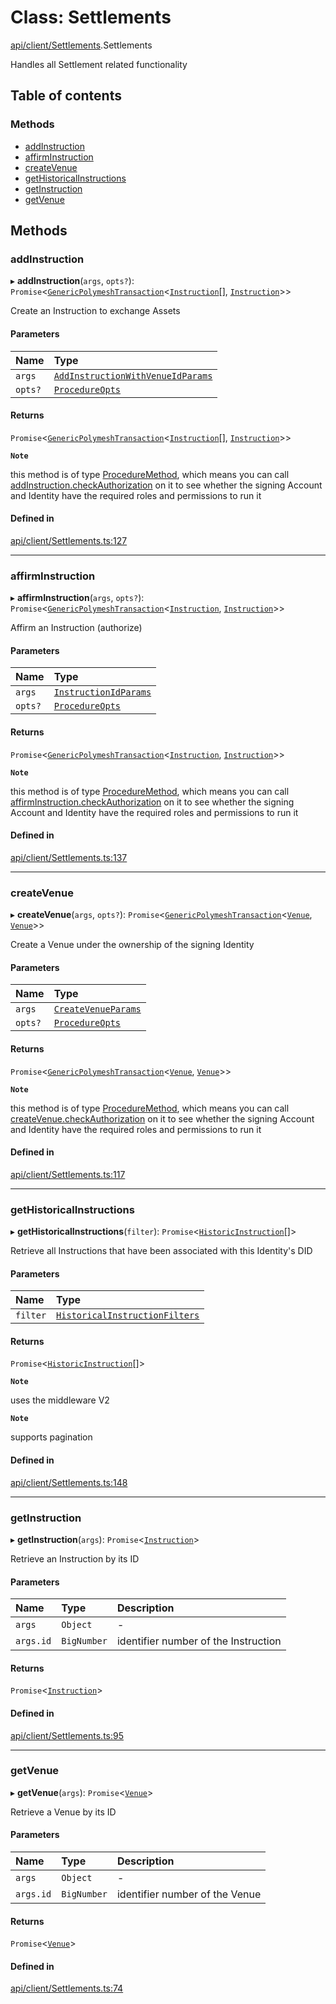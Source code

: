 # Class: Settlements

[api/client/Settlements](../wiki/api.client.Settlements).Settlements

Handles all Settlement related functionality

## Table of contents

### Methods

- [addInstruction](../wiki/api.client.Settlements.Settlements#addinstruction)
- [affirmInstruction](../wiki/api.client.Settlements.Settlements#affirminstruction)
- [createVenue](../wiki/api.client.Settlements.Settlements#createvenue)
- [getHistoricalInstructions](../wiki/api.client.Settlements.Settlements#gethistoricalinstructions)
- [getInstruction](../wiki/api.client.Settlements.Settlements#getinstruction)
- [getVenue](../wiki/api.client.Settlements.Settlements#getvenue)

## Methods

### addInstruction

▸ **addInstruction**(`args`, `opts?`): `Promise`\<[`GenericPolymeshTransaction`](../wiki/api.procedures.types#genericpolymeshtransaction)\<[`Instruction`](../wiki/api.entities.Instruction.Instruction)[], [`Instruction`](../wiki/api.entities.Instruction.Instruction)\>\>

Create an Instruction to exchange Assets

#### Parameters

| Name | Type |
| :------ | :------ |
| `args` | [`AddInstructionWithVenueIdParams`](../wiki/api.procedures.types#addinstructionwithvenueidparams) |
| `opts?` | [`ProcedureOpts`](../wiki/api.procedures.types.ProcedureOpts) |

#### Returns

`Promise`\<[`GenericPolymeshTransaction`](../wiki/api.procedures.types#genericpolymeshtransaction)\<[`Instruction`](../wiki/api.entities.Instruction.Instruction)[], [`Instruction`](../wiki/api.entities.Instruction.Instruction)\>\>

**`Note`**

this method is of type [ProcedureMethod](../wiki/api.procedures.types.ProcedureMethod), which means you can call [addInstruction.checkAuthorization](../wiki/api.procedures.types.ProcedureMethod#checkauthorization)
  on it to see whether the signing Account and Identity have the required roles and permissions to run it

#### Defined in

[api/client/Settlements.ts:127](https://github.com/PolymeshAssociation/polymesh-sdk/blob/f8a937f04/src/api/client/Settlements.ts#L127)

___

### affirmInstruction

▸ **affirmInstruction**(`args`, `opts?`): `Promise`\<[`GenericPolymeshTransaction`](../wiki/api.procedures.types#genericpolymeshtransaction)\<[`Instruction`](../wiki/api.entities.Instruction.Instruction), [`Instruction`](../wiki/api.entities.Instruction.Instruction)\>\>

Affirm an Instruction (authorize)

#### Parameters

| Name | Type |
| :------ | :------ |
| `args` | [`InstructionIdParams`](../wiki/api.procedures.types.InstructionIdParams) |
| `opts?` | [`ProcedureOpts`](../wiki/api.procedures.types.ProcedureOpts) |

#### Returns

`Promise`\<[`GenericPolymeshTransaction`](../wiki/api.procedures.types#genericpolymeshtransaction)\<[`Instruction`](../wiki/api.entities.Instruction.Instruction), [`Instruction`](../wiki/api.entities.Instruction.Instruction)\>\>

**`Note`**

this method is of type [ProcedureMethod](../wiki/api.procedures.types.ProcedureMethod), which means you can call [affirmInstruction.checkAuthorization](../wiki/api.procedures.types.ProcedureMethod#checkauthorization)
  on it to see whether the signing Account and Identity have the required roles and permissions to run it

#### Defined in

[api/client/Settlements.ts:137](https://github.com/PolymeshAssociation/polymesh-sdk/blob/f8a937f04/src/api/client/Settlements.ts#L137)

___

### createVenue

▸ **createVenue**(`args`, `opts?`): `Promise`\<[`GenericPolymeshTransaction`](../wiki/api.procedures.types#genericpolymeshtransaction)\<[`Venue`](../wiki/api.entities.Venue.Venue), [`Venue`](../wiki/api.entities.Venue.Venue)\>\>

Create a Venue under the ownership of the signing Identity

#### Parameters

| Name | Type |
| :------ | :------ |
| `args` | [`CreateVenueParams`](../wiki/api.procedures.types.CreateVenueParams) |
| `opts?` | [`ProcedureOpts`](../wiki/api.procedures.types.ProcedureOpts) |

#### Returns

`Promise`\<[`GenericPolymeshTransaction`](../wiki/api.procedures.types#genericpolymeshtransaction)\<[`Venue`](../wiki/api.entities.Venue.Venue), [`Venue`](../wiki/api.entities.Venue.Venue)\>\>

**`Note`**

this method is of type [ProcedureMethod](../wiki/api.procedures.types.ProcedureMethod), which means you can call [createVenue.checkAuthorization](../wiki/api.procedures.types.ProcedureMethod#checkauthorization)
  on it to see whether the signing Account and Identity have the required roles and permissions to run it

#### Defined in

[api/client/Settlements.ts:117](https://github.com/PolymeshAssociation/polymesh-sdk/blob/f8a937f04/src/api/client/Settlements.ts#L117)

___

### getHistoricalInstructions

▸ **getHistoricalInstructions**(`filter`): `Promise`\<[`HistoricInstruction`](../wiki/api.entities.Venue.types#historicinstruction)[]\>

Retrieve all Instructions that have been associated with this Identity's DID

#### Parameters

| Name | Type |
| :------ | :------ |
| `filter` | [`HistoricalInstructionFilters`](../wiki/api.client.types.HistoricalInstructionFilters) |

#### Returns

`Promise`\<[`HistoricInstruction`](../wiki/api.entities.Venue.types#historicinstruction)[]\>

**`Note`**

uses the middleware V2

**`Note`**

supports pagination

#### Defined in

[api/client/Settlements.ts:148](https://github.com/PolymeshAssociation/polymesh-sdk/blob/f8a937f04/src/api/client/Settlements.ts#L148)

___

### getInstruction

▸ **getInstruction**(`args`): `Promise`\<[`Instruction`](../wiki/api.entities.Instruction.Instruction)\>

Retrieve an Instruction by its ID

#### Parameters

| Name | Type | Description |
| :------ | :------ | :------ |
| `args` | `Object` | - |
| `args.id` | `BigNumber` | identifier number of the Instruction |

#### Returns

`Promise`\<[`Instruction`](../wiki/api.entities.Instruction.Instruction)\>

#### Defined in

[api/client/Settlements.ts:95](https://github.com/PolymeshAssociation/polymesh-sdk/blob/f8a937f04/src/api/client/Settlements.ts#L95)

___

### getVenue

▸ **getVenue**(`args`): `Promise`\<[`Venue`](../wiki/api.entities.Venue.Venue)\>

Retrieve a Venue by its ID

#### Parameters

| Name | Type | Description |
| :------ | :------ | :------ |
| `args` | `Object` | - |
| `args.id` | `BigNumber` | identifier number of the Venue |

#### Returns

`Promise`\<[`Venue`](../wiki/api.entities.Venue.Venue)\>

#### Defined in

[api/client/Settlements.ts:74](https://github.com/PolymeshAssociation/polymesh-sdk/blob/f8a937f04/src/api/client/Settlements.ts#L74)
